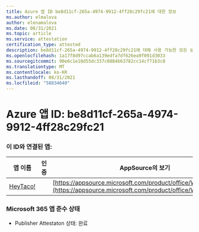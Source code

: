```yaml
---
title: Azure 앱 ID be8d11cf-265a-4974-9912-4ff28c29fc21에 대한 정보
ms.author: elmalova
author: elenamalova
ms.date: 08/31/2021
ms.topic: article
ms.service: attestation
certification_type: attested
description: be8d11cf-265a-4974-9912-4ff28c29fc21에 대해 사용 가능한 모든 보안 및 규정 준수 정보입니다.
ms.openlocfilehash: 1a17f8d97ccab6a139edfa7df626ea9f091d3033
ms.sourcegitcommit: 90e6c1e10d55dc337c0884b63782cc14cf71b3c8
ms.translationtype: MT
ms.contentlocale: ko-KR
ms.lasthandoff: 08/31/2021
ms.locfileid: "58834640"
---
```

# <a name="azure-app-id-be8d11cf-265a-4974-9912-4ff28c29fc21"></a>Azure 앱 ID: be8d11cf-265a-4974-9912-4ff28c29fc21


### <a name="apps-associated-with-this-id"></a>이 ID와 연결된 앱:
| **앱 이름** | **인증** | **AppSource의 보기** |
|--------------|---------------|-----------------------|
| [HeyTaco!](https://docs.microsoft.com/microsoft-365-app-certification/forward/WA200001346) |  | [https://appsource.microsoft.com/product/office/WA200001346](https://appsource.microsoft.com/product/office/WA200001346) |

### <a name="microsoft-365-app-compliance-status"></a>Microsoft 365 앱 준수 상태
- Publisher Attestaton 상태: 완료
